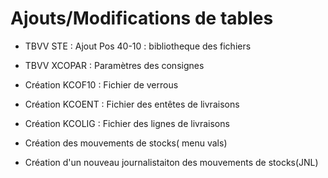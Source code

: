 # Ajouts/Modifications de tables

- TBVV STE : Ajout Pos 40-10 : bibliotheque des fichiers
- TBVV XCOPAR : Paramètres des consignes
- Création KCOF10 : Fichier de verrous
- Création KCOENT : Fichier des entêtes de livraisons
- Création KCOLIG : Fichier des lignes de livraisons

 - Création des mouvements de stocks( menu vals)
 - Création d'un nouveau journalistaiton des mouvements de stocks(JNL)